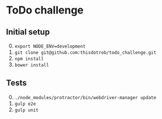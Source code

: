 ToDo challenge
===
Initial setup
---
0. ```export NODE_ENV=development```
0. ```git clone git@github.com:thisdotrob/todo_challenge.git```
0. ```npm install```
0. ```bower install```

Tests
---
0. ```./node_modules/protractor/bin/webdriver-manager update```
0. ```gulp e2e```
0. ```gulp unit```
